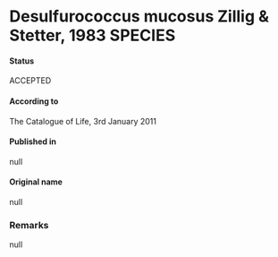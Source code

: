 # Desulfurococcus mucosus Zillig & Stetter, 1983 SPECIES

#### Status
ACCEPTED

#### According to
The Catalogue of Life, 3rd January 2011

#### Published in
null

#### Original name
null

### Remarks
null